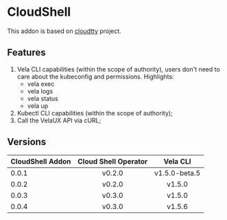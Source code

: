 # CloudShell

This addon is based on [cloudtty](https://github.com/cloudtty/cloudtty) project.

## Features

1. Vela CLI capabilities (within the scope of authority), users don't need to care about the kubeconfig and permissions.
 Highlights:
    * vela exec
    * vela logs
    * vela status
    * vela up
2. Kubectl CLI capabilities (within the scope of authority);
3. Call the VelaUX API via cURL;

## Versions

| CloudShell Addon| Cloud Shell Operator |         Vela CLI               |
|-----------------|:--------------------:|:------------------------------:|
| 0.0.1           |       v0.2.0        |       v1.5.0-beta.5             |
| 0.0.2           |       v0.2.0        |       v1.5.0                    |
| 0.0.3           |       v0.3.0        |       v1.5.0                    |
| 0.0.4           |       v0.3.0        |       v1.5.6                    |

